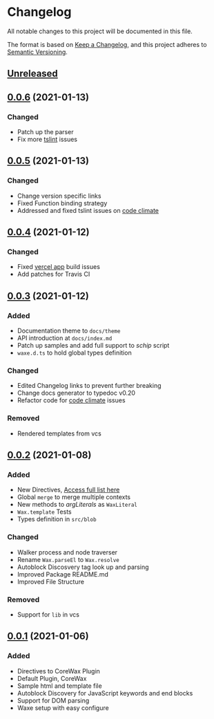 # Changelog
All notable changes to this project will be documented in this file.

The format is based on [Keep a Changelog](https://keepachangelog.com/en/1.0.0/),
and this project adheres to [Semantic Versioning](https://semver.org/spec/v2.0.0.html).

## [Unreleased]

## [0.0.6] (2021-01-13)
### Changed
- Patch up the parser
- Fix more [tslint][2] issues

## [0.0.5] (2021-01-13)
### Changed
- Change version specific links
- Fixed Function binding strategy
- Addressed and fixed tslint issues on [code climate][2]

## [0.0.4] (2021-01-12)
### Changed
- Fixed [vercel app][1] build issues
- Add patches for Travis CI

## [0.0.3] (2021-01-12)
### Added
- Documentation theme to `docs/theme`
- API introduction at `docs/index.md`
- Patch up samples and add full support to *schip* script
- `waxe.d.ts` to hold global types definition

### Changed
- Edited Changelog links to prevent further breaking
- Change docs generator to typedoc v0.20
- Refactor code for [code climate][2] issues

### Removed
- Rendered templates from vcs

## [0.0.2] (2021-01-08)
### Added
- New Directives, [Access full list here][1]
- Global `merge` to merge multiple contexts
- New methods to *argLiterals* as `WaxLiteral`
- `Wax.template` Tests
- Types definition in `src/blob`

### Changed
- Walker process and node traverser
- Rename `Wax.parseEl` to `Wax.resolve`
- Autoblock Discosvery tag look up and parsing
- Improved Package README.md
- Improved File Structure

### Removed
- Support for `lib` in vcs


## [0.0.1] (2021-01-06)
### Added
- Directives to CoreWax Plugin
- Default Plugin, CoreWax
- Sample html and template file
- Autoblock Discovery for JavaScript keywords and end blocks
- Support for DOM parsing
- Waxe setup with easy configure


[Unreleased]: https://github.com/elcharitas/waxe/releases
[0.0.1]: https://github.com/elcharitas/waxe/releases/tag/0.0.1
[0.0.2]: https://github.com/elcharitas/waxe/releases/tag/0.0.2
[0.0.3]: https://github.com/elcharitas/waxe/releases/tag/0.0.3
[0.0.4]: https://github.com/elcharitas/waxe/releases/tag/0.0.4
[0.0.5]: https://github.com/elcharitas/waxe/releases/tag/0.0.5
[0.0.6]: https://github.com/elcharitas/waxe/releases/tag/0.0.6

[1]: https://waxe.now.sh
[2]: https://codeclimate.com/github/elcharitas/waxe